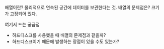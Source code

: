 
배열이란? 물리적으로 연속된 공간에 데이터를 보관한다는 것.
배열의 문제점은? 크기가 고정되어 있다.

여기서 드는 궁금점 
- 하드디스크를 사용했을 때 배열의 문제점과 같을까?
- 하드디스크이기 때문에 발생하는 장점이 있을 수도 있는가?
